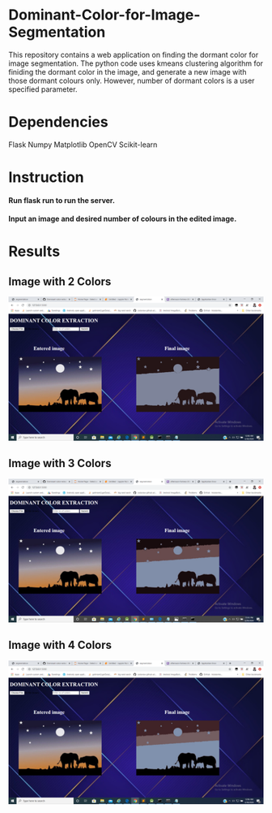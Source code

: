 # Dominant-Color-for-Image-Segmentation
This repository contains a web application on finding the dormant color for image segmentation. The python code uses kmeans clustering algorithm for finiding the dormant color in the image, and generate a new image with those dormant colours only. However, number of dormant colors is a user specified parameter.

# Dependencies

Flask
Numpy
Matplotlib
OpenCV
Scikit-learn

# Instruction
#### Run flask run to run the server.
#### Input an image and desired number of colours in the edited image.
# Results


## Image with 2 Colors 
![Screenshot](2colors.png)


## Image with 3 Colors 
![Screenshot](3colors.png)


## Image with 4 Colors 
![Screenshot](4colors.png)

